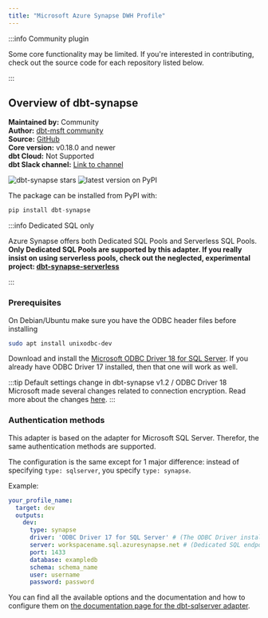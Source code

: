 ```yaml
---
title: "Microsoft Azure Synapse DWH Profile"
---
```


:::info Community plugin

Some core functionality may be limited. If you're interested in contributing, check out the source code for each repository listed below.

:::

## Overview of dbt-synapse

**Maintained by:** Community  
**Author:** [dbt-msft community](https://github.com/dbt-msft)   
**Source:** [GitHub](https://github.com/dbt-msft/dbt-synapse)  
**Core version:** v0.18.0 and newer      
**dbt Cloud:** Not Supported     
**dbt Slack channel:** [Link to channel](https://getdbt.slack.com/archives/C01DRQ178LQ)

![dbt-synapse stars](https://img.shields.io/github/stars/dbt-msft/dbt-synapse?style=for-the-badge)
![latest version on PyPI](https://img.shields.io/pypi/v/dbt-synapse?style=for-the-badge)

The package can be installed from PyPI with:

```python
pip install dbt-synapse
```

:::info Dedicated SQL only

Azure Synapse offers both Dedicated SQL Pools and Serverless SQL Pools.
**Only Dedicated SQL Pools are supported by this adapter. If you really insist on using serverless pools, check out the neglected, experimental project: [dbt-synapse-serverless](https://github.com/dbt-msft/dbt-synapse-serverless)**

:::

### Prerequisites

On Debian/Ubuntu make sure you have the ODBC header files before installing

```bash
sudo apt install unixodbc-dev
```

Download and install the [Microsoft ODBC Driver 18 for SQL Server](https://docs.microsoft.com/en-us/sql/connect/odbc/download-odbc-driver-for-sql-server?view=sql-server-ver15).
If you already have ODBC Driver 17 installed, then that one will work as well.

:::tip Default settings change in dbt-synapse v1.2 / ODBC Driver 18
Microsoft made several changes related to connection encryption. Read more about the changes [here](mssql-profile#connection-encryption).
:::

### Authentication methods

This adapter is based on the adapter for Microsoft SQL Server.
Therefor, the same authentication methods are supported.

The configuration is the same except for 1 major difference:
instead of specifying `type: sqlserver`, you specify `type: synapse`.

Example:

<File name='profiles.yml'>

```yaml
your_profile_name:
  target: dev
  outputs:
    dev:
      type: synapse
      driver: 'ODBC Driver 17 for SQL Server' # (The ODBC Driver installed on your system)
      server: workspacename.sql.azuresynapse.net # (Dedicated SQL endpoint of your workspace here)
      port: 1433
      database: exampledb
      schema: schema_name
      user: username
      password: password
```

</File>

You can find all the available options and the documentation and how to configure them on [the documentation page for the dbt-sqlserver adapter](mssql-profile).
